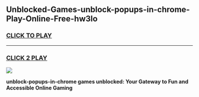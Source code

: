 
## Unblocked-Games-unblock-popups-in-chrome-Play-Online-Free-hw3lo
<h3>
<a href="https://premium76.site?title=unblock-popups-in-chrome&ref=26A">CLICK TO PLAY</a></h3>
<hr>

<h3>
<a href="https://premium76.site?title=unblock-popups-in-chrome&ref=26A">CLICK 2 PLAY</a>
  
</h3>

<a href="https://premium76.site?title=unblock-popups-in-chrome&ref=26A"><img src="https://clearcache.store/games.png"></a>


**unblock-popups-in-chrome games unblocked: Your Gateway to Fun and Accessible Online Gaming**
